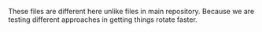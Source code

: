 These files are different here unlike files in main repository. Because we are testing different approaches in getting things rotate faster.
